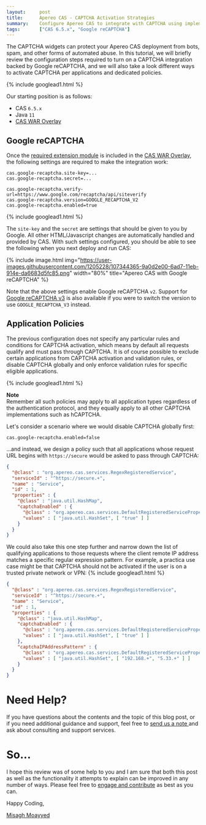 ```yaml
---
layout:     post
title:      Apereo CAS - CAPTCHA Activation Strategies
summary:    Configure Apereo CAS to integrate with CAPTCHA using implementations such as Google's reCAPTCHA, while taking into account specific application policies when it comes to activating reCAPTCHA.
tags:       ["CAS 6.5.x", "Google reCAPTCHA"]
---
```


The CAPTCHA widgets can protect your Apereo CAS deployment from bots, spam, and other forms of automated abuse. In this tutorial, we will briefly review the configuration steps required to turn on a CAPTCHA integration backed by Google reCAPTCHA, and we will also take a look different ways to activate CAPTCHA per applications and dedicated policies.

{% include googlead1.html %}

Our starting position is as follows:

- CAS `6.5.x`
- Java `11`
- [CAS WAR Overlay](https://github.com/apereo/cas-overlay-template)

## Google reCAPTCHA

Once the [required extension module](https://apereo.github.io/cas/6.4.x/integration/Configuring-Google-reCAPTCHA.html) is included in the [CAS WAR Overlay](https://github.com/apereo/cas-overlay-template), the following settings are required to make the integration work:

```properties
cas.google-recaptcha.site-key=...
cas.google-recaptcha.secret=...

cas.google-recaptcha.verify-url=https://www.google.com/recaptcha/api/siteverify
cas.google-recaptcha.version=GOOGLE_RECAPTCHA_V2
cas.google-recaptcha.enabled=true
```
{% include googlead1.html %}

The `site-key` and the `secret` are settings that should be given to you by Google. All other HTML/Javascript changes are automatically handled and provided by CAS. With such settings configured, you should be able to see the following when you next deploy and run CAS:

{% include image.html img="https://user-images.githubusercontent.com/1205228/107344365-9a0d2e00-6ad7-11eb-914e-da6683d5fc85.png" 
width="80%" title="Apereo CAS with Google reCAPTCHA" %}

Note that the above settings enable Google reCAPTCHA `v2`. Support for [Google reCAPTCHA v3](https://developers.google.com/recaptcha/docs/v3) is also available if you were to switch the version to use `GOOGLE_RECAPTCHA_V3` instead.

## Application Policies

The previous configuration does not specify any particular rules and conditions for CAPTCHA activation, which means by default all requests qualify and must pass through CAPTCHA. It is of course possible to exclude certain applications from CAPTCHA activation and validation rules, or disable CAPTCHA globally and only enforce validation rules for specific eligible applications. 

{% include googlead1.html %}

<div class="alert alert-info">
  <strong>Note</strong><br/>Remember all such policies may apply to all application types regardless of the authentication protocol, and they equally apply to all other CAPTCHA implementations such as hCAPTCHA.
</div>

Let's consider a scenario where we would disable CAPTCHA globally first:

```properties
cas.google-recaptcha.enabled=false
```

...and instead, we design a policy such that all applications whose request URL begins with `https://secure` would be asked to pass through CAPTCHA:

```json
{
  "@class" : "org.apereo.cas.services.RegexRegisteredService",
  "serviceId" : "^https://secure.+",
  "name" : "Service",
  "id" : 1,
  "properties" : {
    "@class" : "java.util.HashMap",
    "captchaEnabled" : {
      "@class" : "org.apereo.cas.services.DefaultRegisteredServiceProperty",
      "values" : [ "java.util.HashSet", [ "true" ] ]
    }
  }
}
```

We could also take this one step further and narrow down the list of qualifying applications to those requests where the client remote IP address matches a specific regular expression pattern. For example, a practica use case might be that CAPTCHA should not be activated if the user is on a trusted private network or VPN:
{% include googlead1.html %}
```json
{
  "@class" : "org.apereo.cas.services.RegexRegisteredService",
  "serviceId" : "^https://secure.+",
  "name" : "Service",
  "id" : 1,
  "properties" : {
    "@class" : "java.util.HashMap",
    "captchaEnabled" : {
      "@class" : "org.apereo.cas.services.DefaultRegisteredServiceProperty",
      "values" : [ "java.util.HashSet", [ "true" ] ]
    },
    "captchaIPAddressPattern" : {
      "@class" : "org.apereo.cas.services.DefaultRegisteredServiceProperty",
      "values" : [ "java.util.HashSet", [ "192.168.+", "5.33.+" ] ]
    }
  }
}
```

# Need Help?

If you have questions about the contents and the topic of this blog post, or if you need additional guidance and support, feel free to [send us a note ](/#contact-section-header) and ask about consulting and support services.

# So...

I hope this review was of some help to you and I am sure that both this post as well as the functionality it attempts to explain can be improved in any number of ways. Please feel free to [engage and contribute][contribguide] as best as you can.

Happy Coding,

[Misagh Moayyed](https://fawnoos.com)

[contribguide]: https://apereo.github.io/cas/developer/Contributor-Guidelines.html
